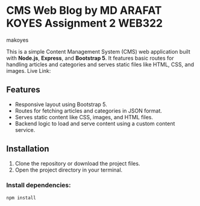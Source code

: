 # CMS Web Blog by MD ARAFAT KOYES Assignment 2 WEB322
makoyes


This is a simple Content Management System (CMS) web application built with **Node.js**, **Express**, and **Bootstrap 5**. It features basic routes for handling articles and categories and serves static files like HTML, CSS, and images.
Live Link: 

## Features

- Responsive layout using Bootstrap 5.
- Routes for fetching articles and categories in JSON format.
- Serves static content like CSS, images, and HTML files.
- Backend logic to load and serve content using a custom content service.

## Installation

1. Clone the repository or download the project files.
2. Open the project directory in your terminal.

### Install dependencies:
```bash
npm install
